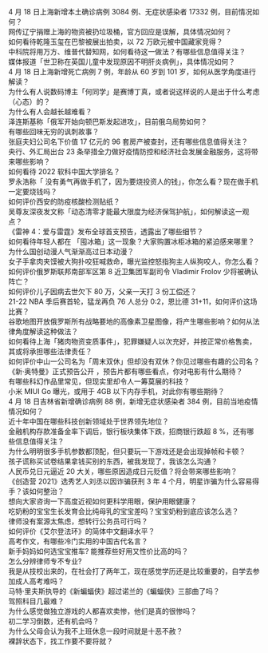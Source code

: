 4 月 18 日上海新增本土确诊病例 3084 例、无症状感染者 17332 例，目前情况如何？  
网传辽宁捐赠上海的物资被扔垃圾桶，官方回应是误解，具体情况如何？  
如何看待乾隆玉玺在巴黎被展出拍卖，以 72 万欧元被中国藏家竞得？  
中科院将用万方、维普代替知网，如何看待这一做法？有哪些信息值得关注？  
媒体报道「世卫称在英国儿童中发现原因不明肝炎病例」，具体情况如何？  
4 月 18 日上海新增死亡病例 7 例，年龄从 60 岁到 101 岁，如何从医学角度进行解读？  
为什么有人说数码博主「何同学」是赛博丁真，或者说这样说的人是出于什么考虑（心态）的？  
为什么有人会越长越难看？  
泽连斯基称「俄军开始向顿巴斯发起进攻」，目前俄乌局势如何？  
有哪些回味无穷的讽刺故事？  
张庭夫妇公司名下价值 17 亿元的 96 套房产被查封，还有哪些信息值得关注？  
央行、外汇局出台 23 条举措全力做好疫情防控和经济社会发展金融服务，这将带来哪些影响？  
如何看待 2022 软科中国大学排名？  
罗永浩称「 没有勇气再做手机了，因为要烧投资人的钱」，你怎么看？现在做手机一定要烧钱吗？  
如何评价西安的防疫核酸检测贴纸？  
吴尊友深夜发文称「动态清零才能最大限度为经济保驾护航」，如何解读这一观点？  
《雷神 4：爱与雷霆》发布全球首支预告，透露出了哪些细节？  
如何看待年轻人都在 「囤冰箱」这一现象？大家购置冰柜冰箱的紧迫感来哪里？  
为什么国创动漫人气渐渐高过日本动漫？  
女子手拿肉夹馍被大狗扑咬狂喊救命，曝光监控怒指狗主人纵狗咬人，你怎么看？  
如何评价俄罗斯联邦南部军区第 8 近卫集团军副司令 Vladimir Frolov 少将被确认阵亡？  
如何评价儿子因病去世欠下 80 万，父亲一天打 3 份工偿还？  
21-22 NBA 季后赛首轮，猛龙再负 76 人总分 0:2，恩比德 31+11，如何评价这场比赛？  
谷歌地图开放俄罗斯所有战略要地的高像素卫星图像，将产生哪些影响？如何从法律角度解读这种做法？  
如何看待上海「猪肉物资变质事件」，犯罪嫌疑人以次充好，并按正常价格售卖，其或将承担哪些法律责任？  
如何评价中山一公司名为「周末双休」但却没有双休？你见过哪些有趣的公司名？  
《新·奥特曼》正式预告公开 ，预告片都有哪些看点，你对电影有什么期待？  
有哪些科幻作品里常见，但现实里却令人一筹莫展的科技？  
小米 MIUI Go 曝光，或用于 4GB 以下内存手机，对此你有哪些期待？  
4 月 18 日吉林省新增确诊病例 88 例，新增无症状感染者 384 例，目前当地疫情情况如何？  
近十年中国在哪些科技创新领域处于世界领先地位？  
金融机构存款准备金率下调后，银行板块集体下跌，招商银行跌超 8 %，还有哪些信息值得关注？  
为什么明明很多手机参数都顶配，但只要玩一下游戏还是会出现掉帧和卡顿？  
孩子谎称买试卷结果拿钱买别的东西，被我发现了，我该怎么沟通？  
人民币兑日元逼近 20 大关，哪些原因造成日元贬值？将会带来哪些影响？  
《创造营 2021》选秀艺人刘丞以因诈骗获刑 3 年 4 个月，明星诈骗为什么容易得手？该如何整治？  
想向大家咨询一下高度近视如何更科学用眼，保护用眼健康？  
吃奶粉的宝宝生长发育会比纯母乳的宝宝差吗？宝宝奶粉到底应该怎么选？  
律师没有案源太焦虑，想转行公务员可行吗？  
如何评价《艾尔登法环》的简体中文翻译水平？  
高考作文，有哪些冷门实用的中国古代名言？  
新手妈妈如何选宝宝推车? 能推荐些好用又性价比高的吗？  
怎么分辨律师专不专业?  
我是从技校出来的，在社会打了两年工，现在感觉学历还是比较重要的，自学去参加成人高考难吗？  
马特·里夫斯执导的《新蝙蝠侠》超过诺兰的《蝙蝠侠》三部曲了吗？  
驾照科目几最难？  
为什么感觉做独立游戏的人都喜欢卖惨，他们是真的很惨吗？  
初二学习倒数，还有机会吗？  
为什么父母会认为我不上班休息一段时间就是十恶不赦？  
裸辞状态下，找工作要不要将就？  

